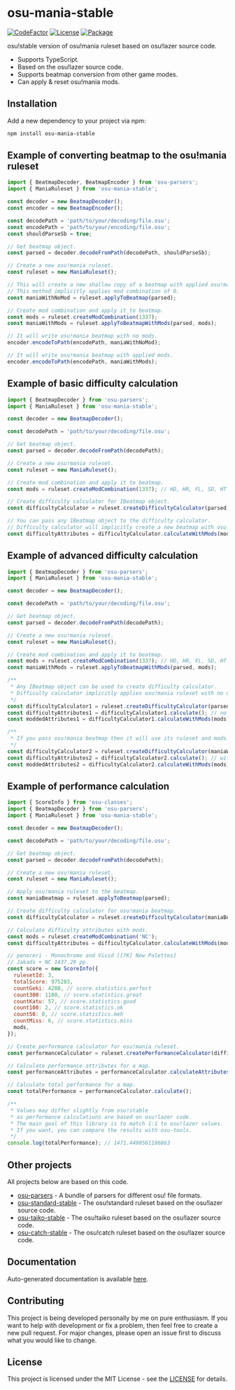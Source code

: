 # osu-mania-stable
[![CodeFactor](https://img.shields.io/codefactor/grade/github/kionell/osu-mania-stable)](https://www.codefactor.io/repository/github/kionell/osu-mania-stable)
[![License](https://img.shields.io/github/license/kionell/osu-mania-stable)](https://github.com/kionell/osu-mania-stable/blob/master/LICENSE)
[![Package](https://img.shields.io/npm/v/osu-mania-stable)](https://www.npmjs.com/package/osu-mania-stable)


osu!stable version of osu!mania ruleset based on osu!lazer source code.

- Supports TypeScript.
- Based on the osu!lazer source code.
- Supports beatmap conversion from other game modes.
- Can apply & reset osu!mania mods.

## Installation

Add a new dependency to your project via npm:

```bash
npm install osu-mania-stable
```

## Example of converting beatmap to the osu!mania ruleset

```js
import { BeatmapDecoder, BeatmapEncoder } from 'osu-parsers';
import { ManiaRuleset } from 'osu-mania-stable';

const decoder = new BeatmapDecoder();
const encoder = new BeatmapEncoder();

const decodePath = 'path/to/your/decoding/file.osu';
const encodePath = 'path/to/your/encoding/file.osu';
const shouldParseSb = true;

// Get beatmap object.
const parsed = decoder.decodeFromPath(decodePath, shouldParseSb);

// Create a new osu!mania ruleset.
const ruleset = new ManiaRuleset();

// This will create a new shallow copy of a beatmap with applied osu!mania ruleset.
// This method implicitly applies mod combination of 0.
const maniaWithNoMod = ruleset.applyToBeatmap(parsed);

// Create mod combination and apply it to beatmap.
const mods = ruleset.createModCombination(1337);
const maniaWithMods = ruleset.applyToBeatmapWithMods(parsed, mods);

// It will write osu!mania beatmap with no mods.
encoder.encodeToPath(encodePath, maniaWithNoMod);

// It will write osu!mania beatmap with applied mods.
encoder.encodeToPath(encodePath, maniaWithMods);
```

## Example of basic difficulty calculation

```js
import { BeatmapDecoder } from 'osu-parsers';
import { ManiaRuleset } from 'osu-mania-stable';

const decoder = new BeatmapDecoder();

const decodePath = 'path/to/your/decoding/file.osu';

// Get beatmap object.
const parsed = decoder.decodeFromPath(decodePath);

// Create a new osu!mania ruleset.
const ruleset = new ManiaRuleset();

// Create mod combination and apply it to beatmap.
const mods = ruleset.createModCombination(1337); // HD, HR, FL, SD, HT

// Create difficulty calculator for IBeatmap object.
const difficultyCalculator = ruleset.createDifficultyCalculator(parsed);

// You can pass any IBeatmap object to the difficulty calculator.
// Difficulty calculator will implicitly create a new beatmap with osu!mania ruleset.
const difficultyAttributes = difficultyCalculator.calculateWithMods(mods);
```

## Example of advanced difficulty calculation

```js
import { BeatmapDecoder } from 'osu-parsers';
import { ManiaRuleset } from 'osu-mania-stable';

const decoder = new BeatmapDecoder();

const decodePath = 'path/to/your/decoding/file.osu';

// Get beatmap object.
const parsed = decoder.decodeFromPath(decodePath);

// Create a new osu!mania ruleset.
const ruleset = new ManiaRuleset();

// Create mod combination and apply it to beatmap.
const mods = ruleset.createModCombination(1337); // HD, HR, FL, SD, HT
const maniaWithMods = ruleset.applyToBeatmapWithMods(parsed, mods);

/**
 * Any IBeatmap object can be used to create difficulty calculator. 
 * Difficulty calculator implicitly applies osu!mania ruleset with no mods.
 */
const difficultyCalculator1 = ruleset.createDifficultyCalculator(parsed);
const difficultyAttributes1 = difficultyCalculator1.calculate(); // no mods.
const moddedAttributes1 = difficultyCalculator1.calculateWithMods(mods); // with mods.

/**
 * If you pass osu!mania beatmap then it will use its ruleset and mods.
 */
const difficultyCalculator2 = ruleset.createDifficultyCalculator(maniaWithMods);
const difficultyAttributes2 = difficultyCalculator2.calculate(); // with mods!
const moddedAttributes2 = difficultyCalculator2.calculateWithMods(mods); // the same as previous line.
```

## Example of performance calculation

```js
import { ScoreInfo } from 'osu-classes';
import { BeatmapDecoder } from 'osu-parsers';
import { ManiaRuleset } from 'osu-mania-stable';

const decoder = new BeatmapDecoder();

const decodePath = 'path/to/your/decoding/file.osu';

// Get beatmap object.
const parsed = decoder.decodeFromPath(decodePath);

// Create a new osu!mania ruleset.
const ruleset = new ManiaRuleset();

// Apply osu!mania ruleset to the beatmap.
const maniaBeatmap = ruleset.applyToBeatmap(parsed);

// Create difficulty calculator for osu!mania beatmap.
const difficultyCalculator = ruleset.createDifficultyCalculator(maniaBeatmap);

// Calculate difficulty attributes with mods.
const mods = ruleset.createModCombination('NC');
const difficultyAttributes = difficultyCalculator.calculateWithMods(mods);

// penoreri - Monochrome and Vivid [[7K] New Palettes]
// Jakads + NC 1437.29 pp.
const score = new ScoreInfo({
  rulesetId: 3,
  totalScore: 975283,
  countGeki: 4288, // score.statistics.perfect
  count300: 1180, // score.statistics.great
  countKatu: 57, // score.statistics.good
  count100: 2, // score.statistics.ok
  count50: 0, // score.statistics.meh
  countMiss: 6, // score.statistics.miss
  mods,
});

// Create performance calculator for osu!mania ruleset.
const performanceCalculator = ruleset.createPerformanceCalculator(difficultyAttributes, score);

// Calculate performance attributes for a map.
const performanceAttributes = performanceCalculator.calculateAttributes();

// Calculate total performance for a map.
const totalPerformance = performanceCalculator.calculate();

/**
 * Values may differ slightly from osu!stable 
 * as performance calculations are based on osu!lazer code.
 * The main goal of this library is to match 1:1 to osu!lazer values.
 * If you want, you can compare the results with osu-tools.
 */
console.log(totalPerformance); // 1471.4490561186863
```

## Other projects

All projects below are based on this code.

- [osu-parsers](https://github.com/kionell/osu-parsers.git) - A bundle of parsers for different osu! file formats.
- [osu-standard-stable](https://github.com/kionell/osu-standard-stable.git) - The osu!standard ruleset based on the osu!lazer source code.
- [osu-taiko-stable](https://github.com/kionell/osu-taiko-stable.git) - The osu!taiko ruleset based on the osu!lazer source code.
- [osu-catch-stable](https://github.com/kionell/osu-catch-stable.git) - The osu!catch ruleset based on the osu!lazer source code.

## Documentation

Auto-generated documentation is available [here](https://kionell.github.io/osu-mania-stable/).

## Contributing

This project is being developed personally by me on pure enthusiasm. If you want to help with development or fix a problem, then feel free to create a new pull request. For major changes, please open an issue first to discuss what you would like to change.

## License
This project is licensed under the MIT License - see the [LICENSE](https://choosealicense.com/licenses/mit/) for details.